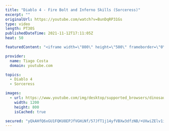 ```yaml
---
title: "Diablo 4 - Fire Bolt and Inferno Skills (Sorceress)"
excerpt: ""
originalUrl: https://youtube.com/watch?v=BunDqRP31Gs
type: video
length: PT30S
publishedDateTime: 2021-11-12T17:11:05Z
heat: 50

featuredContent: "<iframe width=\"800\" height=\"500\" frameborder=\"0\" src=\"https://www.youtube.com/embed/BunDqRP31Gs\" allow=\"accelerometer; autoplay; encrypted-media; gyroscope; picture-in-picture\" allowfullscreen></iframe>"

provider:
  name: Tiago Costa
  domain: youtube.com

topics:
  - Diablo 4
  - Sorceress

images:
  - url: https://www.youtube.com/img/desktop/supported_browsers/dinosaur.png
    width: 1200
    height: 800
    isCached: true

secured: "yQkAHfQ6xGU1FQKU8EPJfVGHiNf/57JfT1j14yfVBXw3dfzNB/+UXwiZElv1imKNfcdv7RaIqu+ZEHQouu4dAdgTP4lj+ZPRFO1TjZIADRaP8t9X6b3KW6mAbgmWOPG+N5st34zM0Yja4CPejBAW5nQhdVumq5tOk/roOwRhC8gx1NAgPx691S7wzyDQXSZKAIOcZrPbWccJ1epJln3e164JPF/6okfegGl8lkYxdaXGfMY7bg8VH0MsR2+B1UcDVI1iMkbJE0+as2HsVyXj2AbGKkfOFTJ2SD1+lkjIcQvkdlDwBskcsfmUDgu/Lt/2q8On9eHjYXAOCGWmnFSXLlyh2XvEIt5M4/iRFRX4CCk81pnUwBU45RVEdcJmGaaNRzdydwWQLOn1C02WZro0IeA8RNsO1xVcuEcWxhmd+pY=;945XmBgnNa/3qLEMEsTsdg=="
---
```


